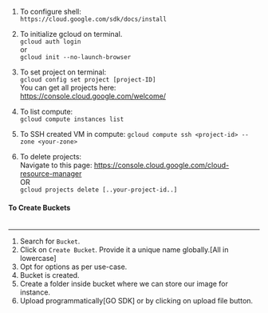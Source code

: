 1. To configure shell:<br/>
   `https://cloud.google.com/sdk/docs/install`<br/>
   
2. To initialize gcloud on terminal. <br/>
   `gcloud auth login` <br/>
   or<br/>
   `gcloud init --no-launch-browser`
   
3. To set project on terminal:<br/>
   `gcloud config set project [project-ID]`<br/>
   You can get all projects here: https://console.cloud.google.com/welcome/

4. To list compute:<br/>
   `gcloud compute instances list`<br/>

5. To SSH created VM in compute: `gcloud compute ssh <project-id> --zone <your-zone>`
   
4. To delete projects: <br/>
  Navigate to this page: https://console.cloud.google.com/cloud-resource-manager <br/>
  OR <br/>
  `gcloud projects delete [..your-project-id..]`<br/>
  
  #### To Create Buckets<br/><br/>
  ---
  
  1. Search for `Bucket`.<br/>
  2. Click on `Create Bucket`. Provide it a unique name globally.[All in lowercase]<br/>
  3. Opt for options as per use-case.<br/>
  4. Bucket is created.<br/>
  5. Create a folder inside bucket where we can store our image for instance.<br/>
  6. Upload programmatically[GO SDK] or by clicking on upload file button.<br/>
  
 

